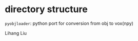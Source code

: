 # directory structure

`pyobjloader`: python port for conversion from obj to vox(npy)






Lihang Liu
